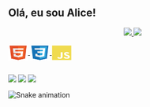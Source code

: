 ## Olá, eu sou Alice!


<div align="center">
  <a href="https://github.com/dias0pe">
  <img flex-direction:"row" height="150em" src="https://github-readme-stats.vercel.app/api?username=anuraghazra&theme=dark&show_icons=true"/>
  <img flex-direction:"row" height="150em" src="https://github-readme-stats.vercel.app/api/top-langs/username=anuraghazra&theme=dark&layout=compact"/>
</div>
<div style="display: inline_block"><br>
  <img align="center" alt="HTML" height="30" width="40" src="https://raw.githubusercontent.com/devicons/devicon/master/icons/html5/html5-original.svg">
  <img align="center" alt="CSS" height="30" width="40" src="https://raw.githubusercontent.com/devicons/devicon/master/icons/css3/css3-original.svg">
  <img align="center" alt="Js" height="30" width="40" src="https://raw.githubusercontent.com/devicons/devicon/master/icons/javascript/javascript-plain.svg">
</div>

##

<div> 
  
  <a href="https://www.instagram.com/dias0pe/" target="_blank"><img src="https://img.shields.io/badge/-Instagram-%23E4405F?style=for-the-badge&logo=instagram&logoColor=white" target="_blank"></a>
  <a href="mailto:alice.dias.pe@gmail.com"><img src="https://img.shields.io/badge/-Gmail-%23333?style=for-the-badge&logo=gmail&logoColor=white" target="_blank"></a>
  <a href="https://www.linkedin.com/in/alice-dias-pereira/" target="_blank"><img src="https://img.shields.io/badge/-LinkedIn-%230077B5?style=for-the-badge&logo=linkedin&logoColor=white" target="_blank"></a> 
 
 ![Snake animation](https://github.com/dias0pe/dias0pe/blob/output/github-contribution-grid-snake.svg)
 
</div>
